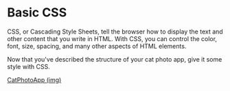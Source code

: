 # Basic CSS
CSS, or Cascading Style Sheets, 
tell the browser how to display the text 
and other content that you write in HTML. 
With CSS, you can control the color, font, 
size, spacing, and many other aspects of HTML elements.

Now that you've described the structure 
of your cat photo app, give it some style with CSS.

[CatPhotoApp (img)](https://github.com/AndriiKot/CSS__Basic__FreeCodeCamp/blob/main/__image__.png)


